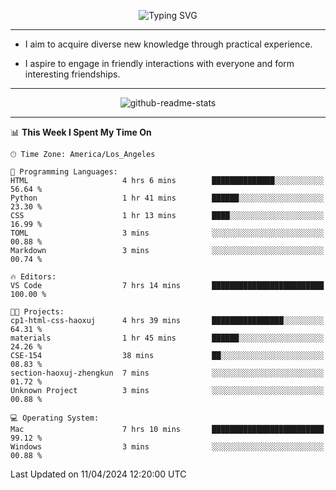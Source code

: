 <p align="center">
  <img src="https://readme-typing-svg.demolab.com?font=Fira+Code&weight=500&size=32&duration=2500&pause=1600&center=true&vCenter=true&random=false&width=1024&height=64&lines=Hi+there+%F0%9F%91%8B;I'm+delighted+you+could+make+it+here+%F0%9F%8E%89;I'm+Harry%2C+a+college+student+still+finding+my+way" alt="Typing SVG" />
</p>


---


- I aim to acquire diverse new knowledge through practical experience.

- I aspire to engage in friendly interactions with everyone and form interesting friendships.


---


<p align="center">
  <img src="https://github-readme-stats.vercel.app/api?username=Harry-Jing&show_icons=true" alt="github-readme-stats"/>
</p>


---

<!--START_SECTION:waka-->
📊 **This Week I Spent My Time On** 

```text
🕑︎ Time Zone: America/Los_Angeles

💬 Programming Languages: 
HTML                     4 hrs 6 mins        ██████████████░░░░░░░░░░░   56.64 % 
Python                   1 hr 41 mins        ██████░░░░░░░░░░░░░░░░░░░   23.30 % 
CSS                      1 hr 13 mins        ████░░░░░░░░░░░░░░░░░░░░░   16.99 % 
TOML                     3 mins              ░░░░░░░░░░░░░░░░░░░░░░░░░   00.88 % 
Markdown                 3 mins              ░░░░░░░░░░░░░░░░░░░░░░░░░   00.74 % 

🔥 Editors: 
VS Code                  7 hrs 14 mins       █████████████████████████   100.00 % 

🐱‍💻 Projects: 
cp1-html-css-haoxuj      4 hrs 39 mins       ████████████████░░░░░░░░░   64.31 % 
materials                1 hr 45 mins        ██████░░░░░░░░░░░░░░░░░░░   24.26 % 
CSE-154                  38 mins             ██░░░░░░░░░░░░░░░░░░░░░░░   08.83 % 
section-haoxuj-zhengkun  7 mins              ░░░░░░░░░░░░░░░░░░░░░░░░░   01.72 % 
Unknown Project          3 mins              ░░░░░░░░░░░░░░░░░░░░░░░░░   00.88 % 

💻 Operating System: 
Mac                      7 hrs 10 mins       █████████████████████████   99.12 % 
Windows                  3 mins              ░░░░░░░░░░░░░░░░░░░░░░░░░   00.88 % 
```


 Last Updated on 11/04/2024 12:20:00 UTC
<!--END_SECTION:waka-->
